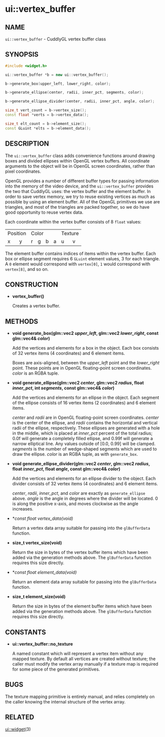 ui::vertex_buffer
=================

## NAME ##

`ui::vertex_buffer` - CuddlyGL vertex buffer class

## SYNOPSIS ##

```c++
#include <widget.h>

ui::vertex_buffer *b = new ui::vertex_buffer();

b->generate_box(upper_left, lower_right, color);

b->generate_ellipse(center, radii, inner_pct, segments, color);

b->generate_ellipse_divider(center, radii, inner_pct, angle, color);

size_t vert_count = b->vertex_size();
const float *verts = b->vertex_data();

size_t elt_count = b->element_size();
const GLuint *elts = b->element_data();
```

## DESCRIPTION ##

The `ui::vertex_buffer` class adds convenience functions around
drawing boxes and divided ellipses within OpenGL vertex buffers.  All
coordinate arguments to the object will be in OpenGL screen
coordinates, rather than pixel coordinates.

OpenGL provides a number of different buffer types for passing
information into the memory of the video device, and the
`ui::vertex_buffer` provides the two that CuddlyGL uses:  the vertex
buffer and the element buffer.  In order to save vertex memory, we try
to reuse existing vertices as much as possible by using an element
buffer.  All of the OpenGL primitives we use are triangles, and most
of the triangles are packed together, so we do have good opportunity
to reuse vertex data.

Each coordinate within the vertex buffer consists of 8 `float` values:

<table>
  <tr>
    <td colspan="2">Position</td>
    <td colspan="4">Color</td>
    <td colspan="2">Texture</td>
  </tr>
  <tr>
    <td>x</td>
    <td>y</td>
    <td>r</td>
    <td>g</td>
    <td>b</td>
    <td>a</td>
    <td>u</td>
    <td>v</td>
  </tr>
</table>

The element buffer contains indices of items within the vertex buffer.
Each box or ellipse segment requires 6 `GLuint` element values, 3 for
each triangle.  A `0` element would correspond with `vertex[0]`, `1`
would correspond with `vertex[8]`, and so on.

## CONSTRUCTION ##

* **vertex_buffer()**

  Creates a vertex buffer.

## METHODS ##

* **void generate_box(glm::vec2 _upper_left_, glm::vec2 _lower_right_, const glm::vec4& _color_)**

  Add the vertices and elements for a box in the object.  Each box
  consists of 32 vertex items (4 coordinates) and 6 element items.

  Boxes are axis-aligned, between the _upper_left_ point and the
  _lower_right_ point.  These points are in OpenGL floating-point
  screen coordinates.  _color_ is an RGBA tuple.

* **void generate_ellipse(glm::vec2 _center_, glm::vec2 _radius_, float _inner_pct_, int _segments_, const glm::vec4& _color_)**

  Add the vertices and elements for an ellipse in the object.  Each
  segment of the ellipse consists of 16 vertex items (2 coordinates)
  and 6 element items.

  _center_ and _radii_ are in OpenGL floating-point screen
  coordinates.  _center_ is the center of the ellipse, and _radii_
  contains the horizontal and vertical radii of the ellipse,
  respectively.  These ellipses are generated with a hole in the
  middle, which is placed at _inner_pct_ percent of the total radius;
  0.0f will generate a completely filled ellipse, and 0.99f will
  generate a narrow elliptical line.  Any values outside of
  [0.0, 0.99] will be clamped.  _segments_ is the number of
  wedge-shaped segments which are used to draw the ellipse.  _color_
  is an RGBA tuple, as with `generate_box`.

* **void generate_ellipse_divider(glm::vec2 _center_, glm::vec2 _radius_, float _inner_pct_, float _angle_, const glm::vec4& _color_)**

  Add the vertices and elements for an ellipse divider to the object.
  Each divider consists of 32 vertex items (4 coordinates) and 6
  element items.

  _center_, _radii_, _inner_pct_, and _color_ are exactly as
  `generate_ellipse` above.  _angle_ is the angle in degrees where the
  divider will be located.  0 is along the positive x-axis, and moves
  clockwise as the angle increases.

* **const float *vertex_data(void)**

  Return a vertex data array suitable for passing into the
  `glBufferData` function.

* **size_t vertex_size(void)**

  Return the size in bytes of the vertex buffer items which have been
  added via the generation methods above.  The `glBufferData` function
  requires this size directly.

* **const float *element_data(void)**

  Return an element data array suitable for passing into the
  `glBufferData` function.

* **size_t element_size(void)**

  Return the size in bytes of the element buffer items which have been
  added via the generation methods above.  The `glBufferData` function
  requires this size directly.

## CONSTANTS ##

* **ui::vertex_buffer::no_texture**

  A named constant which will represent a vertex item without any
  mapped texture.  By default all vertices are created without
  texture; the caller must modify the vertex array manually if a
  texture map is required for some piece of the generated primitives.

## BUGS ##

The texture mapping primitive is entirely manual, and relies
completely on the caller knowing the internal structure of the vertex
array.

## RELATED ##

[ui::widget](ui::widget.md)(3)
